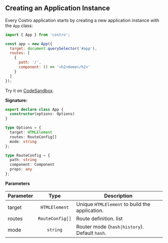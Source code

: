 <!-- markdownlint-disable MD041 -->

## Creating an Application Instance

Every Costro application starts by creating a new application instance with the `App` class:

```js
import { App } from 'costro';

const app = new App({
  target: document.querySelector('#app'),
  routes: [
    {
      path: '/',
      component: () => '<h2>Home</h2>'
    }
  ]
});
```

Try it on [CodeSandbox](https://codesandbox.io).

**Signature:**

<!-- prettier-ignore -->
```ts
export declare class App {
  constructor(options: Options)
}

type Options = {
  target: HTMLElement
  routes: RouteConfig[]
  mode: string
};

type RouteConfig = {
  path: string
  component: Component
  props: any
};
```

**Parameters**

| Parameter |      Type       | Description                                    |
| --------- | :-------------: | ---------------------------------------------- |
| target    |  `HTMLElement`  | Unique `HTMLElement` to build the application. |
| routes    | `RouteConfig[]` | Route definition. list                         |
| mode      |    `string`     | Router mode (`hash\|history`). Default `hash`. |
